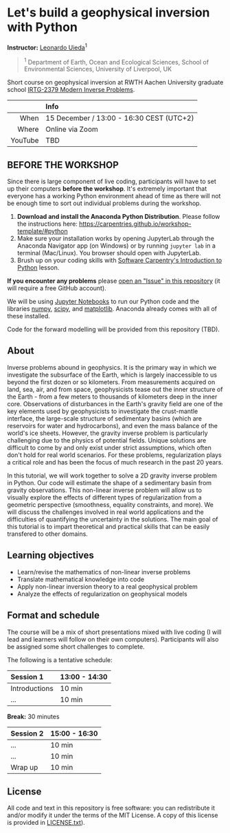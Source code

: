 # Let's build a geophysical inversion with Python

**Instructor:** [Leonardo Uieda](https://www.leouieda.com/)<sup>1</sup>

> <sup>1</sup> Department of Earth, Ocean and Ecological Sciences,
> School of Environmental Sciences, University of Liverpool, UK

Short course on geophysical inversion at RWTH Aachen University
graduate school [IRTG-2379 Modern Inverse Problems](
https://blog.rwth-aachen.de/irtg-mip/about-irtg-2379/).

|        | Info |
|-------:|:-----|
|When    | 15 December / 13:00 - 16:30 CEST (UTC+2) |
|Where   | Online via Zoom |
|YouTube | TBD |

## BEFORE THE WORKSHOP

Since there is large component of live coding, participants will
have to set up their computers **before the workshop**. It's 
extremely important that everyone has a working Python environment
ahead of time as there will not be enough time to sort out 
individual problems during the workshop.

1. **Download and install the Anaconda Python Distribution**.
   Please follow the instructions here: 
   https://carpentries.github.io/workshop-template/#python
1. Make sure your installation works by opening JupyterLab through
   the Anaconda Navigator app (on Windows) or by running 
   `jupyter lab` in a terminal (Mac/Linux). You browser should
   open with JupyterLab. 
1. Brush up on your coding skills with [Software Carpentry's
   Introduction to Python](https://swcarpentry.github.io/python-novice-inflammation/)
   lesson. 

**If you encounter any problems** please [open an "Issue" in 
this repository](https://github.com/compgeolab/2020-aachen-inverse-problems/issues/new)
(it will require a free GitHub account).

We will be using [Jupyter Notebooks](https://jupyter.org/) to run our
Python code and the libraries [numpy](https://numpy.org/), 
[scipy](https://www.scipy.org/), and [matplotlib](https://matplotlib.org/).
Anaconda already comes with all of these installed. 

Code for the forward modelling will be provided from this repository
(TBD).

## About

Inverse problems abound in geophysics.
It is the primary way in which we investigate the subsurface of the Earth,
which is largely inaccessible to us beyond the first dozen or so kilometers.
From measurements acquired on land, sea, air, and from space, geophysicists
tease out the inner structure of the Earth - from a few meters to thousands of
kilometers deep in the inner core.
Observations of disturbances in the Earth's gravity field are one of the key
elements used by geophysicists to investigate the crust-mantle interface, the
large-scale structure of sedimentary basins (which are reservoirs for water and
hydrocarbons), and even the mass balance of the world's ice sheets.
However, the gravity inverse problem is particularly challenging due to the
physics of potential fields.
Unique solutions are difficult to come by and only exist under strict
assumptions, which often don't hold for real world scenarios.
For these problems, regularization plays a critical role and has been the focus
of much research in the past 20 years.

In this tutorial, we will work together to solve a 2D gravity inverse problem
in Python.
Our code will estimate the shape of a sedimentary basin from gravity
observations.
This non-linear inverse problem will allow us to visually explore the effects
of different types of regularization from a geometric perspective (smoothness,
equality constraints, and more).
We will discuss the challenges involved in real world applications and the
difficulties of quantifying the uncertainty in the solutions.
The main goal of this tutorial is to impart theoretical and practical
skills that can be easily transfered to other domains.

## Learning objectives

* Learn/revise the mathematics of non-linear inverse problems
* Translate mathematical knowledge into code
* Apply non-linear inversion theory to a real geophysical problem
* Analyze the effects of regularization on geophysical models

## Format and schedule

The course will be a mix of short presentations mixed with live coding
(I will lead and learners will follow on their own computers). Participants 
will also be assigned some short challenges to complete.

The following is a tentative schedule:

| Session 1 | 13:00 - 14:30 |
|:----------|:--------------|
| Introductions | 10 min |
| ... | 10 min |

**Break:** 30 minutes

| Session 2 | 15:00 - 16:30 |
|:----------|:--------------|
| ... | 10 min |
| ... | 10 min |
| Wrap up | 10 min |

## License

All code and text in this repository is free software:
you can redistribute it and/or modify it under the terms of the
MIT License. A copy of this license is provided in
[LICENSE.txt](https://github.com/compgeolab/2020-aachen-inverse-problems/blob/main/LICENSE.txt)).
